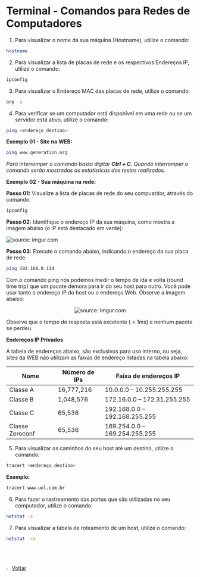 <h1>Terminal - Comandos para Redes de Computadores</h1>

1. Para visualizar o nome da sua máquina (Hostname), utilize o comando:

```bash
hostname
```

2. Para visualizar a lista de placas de rede e os respectivos Endereços IP, utilize o comando:

```bash
ipconfig
```

3. Para visualizar o Endereço MAC das placas de rede, utilize o comando:

```bash
arp -a
```

4. Para verificar se um computador está disponível em uma rede ou se um servidor está ativo, utilize o comando:

```bash
ping <endereço_destino>
```

**Exemplo 01 - Site na WEB:**

```bash
ping www.generation.org
```

*Para interromper o comando basta digitar **Ctrl + C**. Quando interromper o comando serão mostradas as estatísticas dos testes realizados.*

**Exemplo 02 - Sua máquina na rede:**

**Passo 01:** Visualize a lista de placas de rede do seu compuatdor, através do comando:

```bash
ipconfig
```

**Passo 02:** Identifique o endereço IP da sua máquina, como mostra a imagem abaixo (o IP está destacado em verde):

<div aling="center"><img src="https://i.imgur.com/XdKxwPv.png" title="source: imgur.com" /></div>

**Passo 03:** Execute o comando abaixo, indicando o endereço da sua placa de rede:

```bash
ping 192.168.0.114
```

Com o comando ping nós podemos medir o tempo de ida e volta (round time trip) que um pacote demora para ir do seu host para outro. Você pode usar tanto o endereço IP do host ou o endereço Web. Observe a imagem abaixo:

<div align="center"><img src="https://i.imgur.com/HUjguy3.png" title="source: imgur.com" /></div>

Observe que o tempo de resposta está excelente ( < 1ms) e nenhum pacote se perdeu.

**Endereços IP Privados**

A tabela de endereços abaixo, são exclusivos para uso interno, ou seja, sites da WEB não utilizam as faixas de endereço listadas na tabela abaixo:

| Nome            | Número de IPs | Faixa de **endereços** IP     |
| --------------- | ------------- | ----------------------------- |
| Classe A        | 16,777,216    | 10.0.0.0 – 10.255.255.255     |
| Classe B        | 1,048,576     | 172.16.0.0 – 172.31.255.255   |
| Classe C        | 65,536        | 192.168.0.0 – 192.168.255.255 |
| Classe Zeroconf | 65,536        | 169.254.0.0 – 169.254.255.255 |

5. Para visualizar os caminhos do seu host até um destino, utilize o comando:

```bash
tracert <endereço_destino>
```

**Exemplo:**

```bash
tracert www.uol.com.br
```

6. Para fazer o rastreamento das portas que são utilizadas no seu computador, utilize o comando:

```bash
netstat -s
```

7. Para visualizar a tabela de roteamento de um host, utilize o comando:

```bash
netstat -rn
```

<br /><br />

<div align="left"><a href="../README.md"><img src="https://i.imgur.com/XMgF3gl.png" title="source: imgur.com" width="3%"/>Voltar</a></div>
